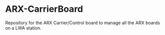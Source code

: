 # ARX-CarrierBoard
Repository for the ARX Carrier/Control board to manage all the ARX boards on a LWA station.
